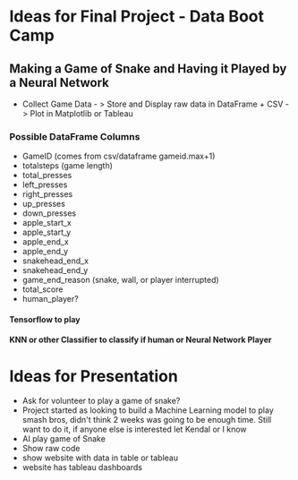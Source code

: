 # Ideas for Final Project - Data Boot Camp

## Making a Game of Snake and Having it Played by a Neural Network
* Collect Game Data - > Store and Display raw data in DataFrame + CSV - > Plot in Matplotlib or Tableau

### Possible DataFrame Columns

* GameID (comes from csv/dataframe gameid.max+1)
* totalsteps (game length)
* total_presses
* left_presses
* right_presses
* up_presses
* down_presses
* apple_start_x
* apple_start_y
* apple_end_x
* apple_end_y
* snakehead_end_x
* snakehead_end_y
* game_end_reason (snake, wall, or player interrupted)
* total_score
* human_player?
 
#### Tensorflow to play
#### KNN or other Classifier to classify if human or Neural Network Player

# Ideas for Presentation

* Ask for volunteer to play a game of snake?
* Project started as looking to build a Machine Learning model to play smash bros, didn't think 2 weeks was going to be enough time.  Still want to do it, if anyone else is interested let Kendal or I know
* AI play game of Snake
* Show raw code
* show website with data in table or tableau
* website has tableau dashboards
